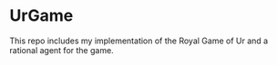 # UrGame
This repo includes my implementation of the Royal Game of Ur and a rational agent for the game.
